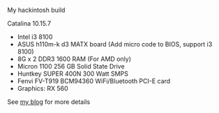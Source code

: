 My hackintosh build

Catalina 10.15.7

* Intel i3 8100
* ASUS h110m-k d3 MATX board (Add micro code to BIOS, support i3 8100)
* 8G x 2 DDR3 1600 RAM (For AMD only)
* Micron 1100 256 GB Solid State Drive
* Huntkey SUPER 400N 300 Watt SMPS
* Fenvi FV-T919 BCM94360 WiFi/Bluetooth PCI-E card
* Graphics: RX 560

See [my blog](http://www.ooso.net/archives/793) for more details
